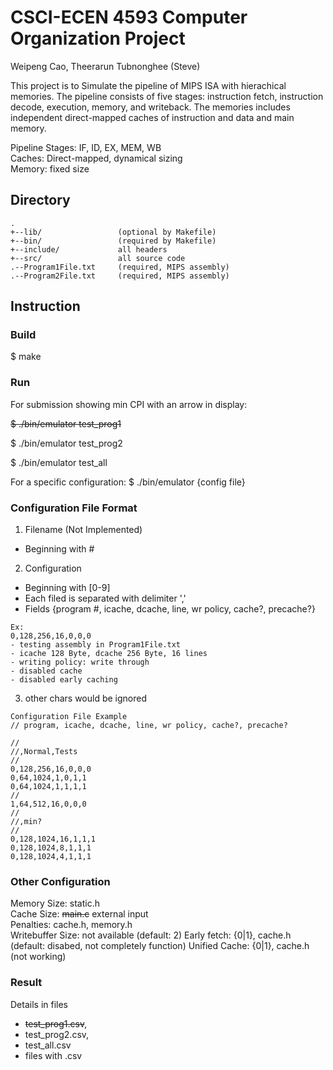 # CSCI-ECEN 4593 Computer Organization Project  
Weipeng Cao, Theerarun Tubnonghee (Steve)  

This project is to Simulate the pipeline of MIPS ISA with hierachical memories. The pipeline consists of five stages: instruction fetch, instruction decode, execution, memory, and writeback. The memories includes independent direct-mapped caches of instruction and data and main memory.

Pipeline Stages: IF, ID, EX, MEM, WB  
Caches: Direct-mapped, dynamical sizing  
Memory: fixed size  
  
Directory
---------
    .
    +--lib/            		(optional by Makefile)
    +--bin/            		(required by Makefile)
    +--include/       		all headers
    +--src/            		all source code
	.--Program1File.txt		(required, MIPS assembly)
	.--Program2File.txt		(required, MIPS assembly)

## Instruction
### Build
$ make

### Run
For submission showing min CPI with an arrow in display: 

~~$ ./bin/emulator test_prog1~~

$ ./bin/emulator test_prog2

$ ./bin/emulator test_all


For a specific configuration:
$ ./bin/emulator {config file}


### Configuration File Format
1. Filename (Not Implemented)
* Beginning with \#

2. Configuration
* Beginning with [0-9] 
* Each filed is separated with delimiter ','  
* Fields {program #, icache, dcache, line, wr policy, cache?, precache?}   
```
Ex:
0,128,256,16,0,0,0
- testing assembly in Program1File.txt  
- icache 128 Byte, dcache 256 Byte, 16 lines
- writing policy: write through
- disabled cache
- disabled early caching
```

3. other chars would be ignored
```
Configuration File Example
// program, icache, dcache, line, wr policy, cache?, precache?

//
//,Normal,Tests
//
0,128,256,16,0,0,0
0,64,1024,1,0,1,1
0,64,1024,1,1,1,1
//
1,64,512,16,0,0,0
//
//,min?
//
0,128,1024,16,1,1,1
0,128,1024,8,1,1,1
0,128,1024,4,1,1,1
```

### Other Configuration

Memory Size: static.h  
Cache Size: ~~main.c~~  external input  
Penalties: cache.h, memory.h  
Writebuffer Size: not available (default: 2)
Early fetch: {0|1}, cache.h (default: disabed, not completely function)
Unified Cache: {0|1}, cache.h (not working)

### Result

Details in files 
- ~~test_prog1.csv~~,   
- test_prog2.csv,   
- test_all.csv  
- files with .csv
